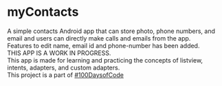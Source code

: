 # myContacts
A simple contacts Android app that can store photo, phone numbers, and email and users can directly make calls and emails from the app.<br>
Features to edit name, email id and phone-number has been added.<br>
THIS APP IS A WORK IN PROGRESS.<br>
This app is made for learning and practicing the concepts of listview, intents, adapters, and custom adapters.<br>
This project is a part of [#100DaysofCode](https://github.com/SiddharthaBhattacharjee/100Days-of-Code)
